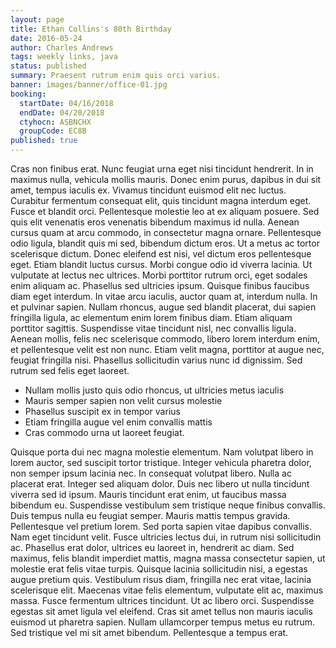 ```yaml
---
layout: page
title: Ethan Collins's 80th Birthday
date: 2016-05-24
author: Charles Andrews
tags: weekly links, java
status: published
summary: Praesent rutrum enim quis orci varius.
banner: images/banner/office-01.jpg
booking:
  startDate: 04/16/2018
  endDate: 04/20/2018
  ctyhocn: ASBNCHX
  groupCode: EC8B
published: true
---
```

Cras non finibus erat. Nunc feugiat urna eget nisi tincidunt hendrerit. In in maximus nulla, vehicula mollis mauris. Donec enim purus, dapibus in dui sit amet, tempus iaculis ex. Vivamus tincidunt euismod elit nec luctus. Curabitur fermentum consequat elit, quis tincidunt magna interdum eget. Fusce et blandit orci. Pellentesque molestie leo at ex aliquam posuere. Sed quis elit venenatis eros venenatis bibendum maximus id nulla. Aenean cursus quam at arcu commodo, in consectetur magna ornare. Pellentesque odio ligula, blandit quis mi sed, bibendum dictum eros. Ut a metus ac tortor scelerisque dictum. Donec eleifend est nisi, vel dictum eros pellentesque eget. Etiam blandit luctus cursus.
Morbi congue odio id viverra lacinia. Ut vulputate at lectus nec ultrices. Morbi porttitor rutrum orci, eget sodales enim aliquam ac. Phasellus sed ultricies ipsum. Quisque finibus faucibus diam eget interdum. In vitae arcu iaculis, auctor quam at, interdum nulla. In et pulvinar sapien. Nullam rhoncus, augue sed blandit placerat, dui sapien fringilla ligula, ac elementum enim lorem finibus diam. Etiam aliquam porttitor sagittis. Suspendisse vitae tincidunt nisl, nec convallis ligula. Aenean mollis, felis nec scelerisque commodo, libero lorem interdum enim, et pellentesque velit est non nunc. Etiam velit magna, porttitor at augue nec, feugiat fringilla nisi. Phasellus sollicitudin varius nunc id dignissim. Sed rutrum sed felis eget laoreet.

* Nullam mollis justo quis odio rhoncus, ut ultricies metus iaculis
* Mauris semper sapien non velit cursus molestie
* Phasellus suscipit ex in tempor varius
* Etiam fringilla augue vel enim convallis mattis
* Cras commodo urna ut laoreet feugiat.

Quisque porta dui nec magna molestie elementum. Nam volutpat libero in lorem auctor, sed suscipit tortor tristique. Integer vehicula pharetra dolor, non semper ipsum lacinia nec. In consequat volutpat libero. Nulla ac placerat erat. Integer sed aliquam dolor. Duis nec libero ut nulla tincidunt viverra sed id ipsum. Mauris tincidunt erat enim, ut faucibus massa bibendum eu. Suspendisse vestibulum sem tristique neque finibus convallis. Duis tempus nulla eu feugiat semper. Mauris mattis tempus gravida. Pellentesque vel pretium lorem. Sed porta sapien vitae dapibus convallis.
Nam eget tincidunt velit. Fusce ultricies lectus dui, in rutrum nisi sollicitudin ac. Phasellus erat dolor, ultrices eu laoreet in, hendrerit ac diam. Sed maximus, felis blandit imperdiet mattis, magna massa consectetur sapien, ut molestie erat felis vitae turpis. Quisque lacinia sollicitudin nisi, a egestas augue pretium quis. Vestibulum risus diam, fringilla nec erat vitae, lacinia scelerisque elit. Maecenas vitae felis elementum, vulputate elit ac, maximus massa. Fusce fermentum ultrices tincidunt. Ut ac libero orci. Suspendisse egestas sit amet ligula vel eleifend. Cras sit amet tellus non mauris iaculis euismod ut pharetra sapien. Nullam ullamcorper tempus metus eu rutrum. Sed tristique vel mi sit amet bibendum. Pellentesque a tempus erat.
